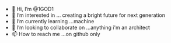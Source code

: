 - 👋 Hi, I’m @1GOD1
- 👀 I’m interested in ... creating a bright future for next generation
- 🌱 I’m currently learning ...machine
- 💞️ I’m looking to collaborate on ...anything i'm an architect
- 📫 How to reach me ...on github only

<!---
1GOD1/1GOD1 is a ✨ special ✨ repository because its `README.md` (this file) appears on your GitHub profile.
You can click the Preview link to take a look at your changes.
--->

